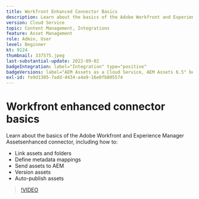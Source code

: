 ```yaml
---
title: Workfront Enhanced Connector Basics
description: Learn about the basics of the Adobe Workfront and Experience Manager Assets enhanced connector.
version: Cloud Service
topic: Content Management, Integrations
feature: Asset Management
role: Admin, User
level: Beginner
kt: 9124
thumbnail: 337575.jpeg
last-substantial-update: 2022-09-02
badgeIntegration: label="Integration" type="positive"
badgeVersions: label="AEM Assets as a Cloud Service, AEM Assets 6.5" before-title="false"
exl-id: fe9d1305-7add-4434-a4a9-16e0fb805574
---
```

# Workfront enhanced connector basics

Learn about the basics of the Adobe Workfront and Experience Manager Assetsenhanced connector, including how to:

+ Link assets and folders
+ Define metadata mappings
+ Send assets to AEM
+ Version assets
+ Auto-publish assets

>[!VIDEO](https://video.tv.adobe.com/v/337575?quality=12&learn=on)
